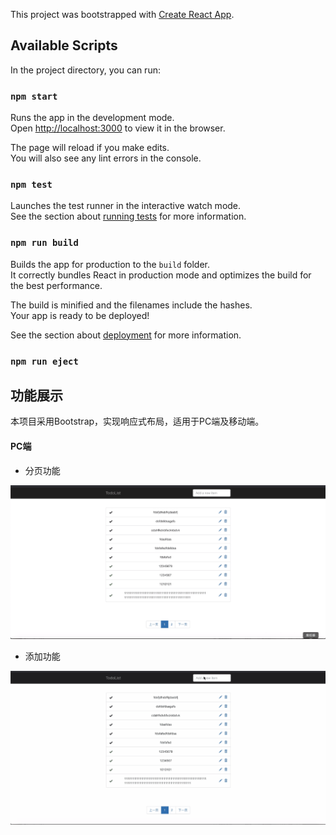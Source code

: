 This project was bootstrapped with [Create React App](https://github.com/facebook/create-react-app).

## Available Scripts

In the project directory, you can run:

### `npm start`

Runs the app in the development mode.<br />
Open [http://localhost:3000](http://localhost:3000) to view it in the browser.

The page will reload if you make edits.<br />
You will also see any lint errors in the console.

### `npm test`

Launches the test runner in the interactive watch mode.<br />
See the section about [running tests](https://facebook.github.io/create-react-app/docs/running-tests) for more information.

### `npm run build`

Builds the app for production to the `build` folder.<br />
It correctly bundles React in production mode and optimizes the build for the best performance.

The build is minified and the filenames include the hashes.<br />
Your app is ready to be deployed!

See the section about [deployment](https://facebook.github.io/create-react-app/docs/deployment) for more information.

### `npm run eject`

## 功能展示

本项目采用Bootstrap，实现响应式布局，适用于PC端及移动端。

#### PC端

- 分页功能

![image](https://github.com/boisduval/repo/blob/master/asset/%E5%88%86%E9%A1%B5PC.gif)

- 添加功能

![image](https://github.com/boisduval/repo/blob/master/asset/%E6%B7%BB%E5%8A%A0PC.gif)
